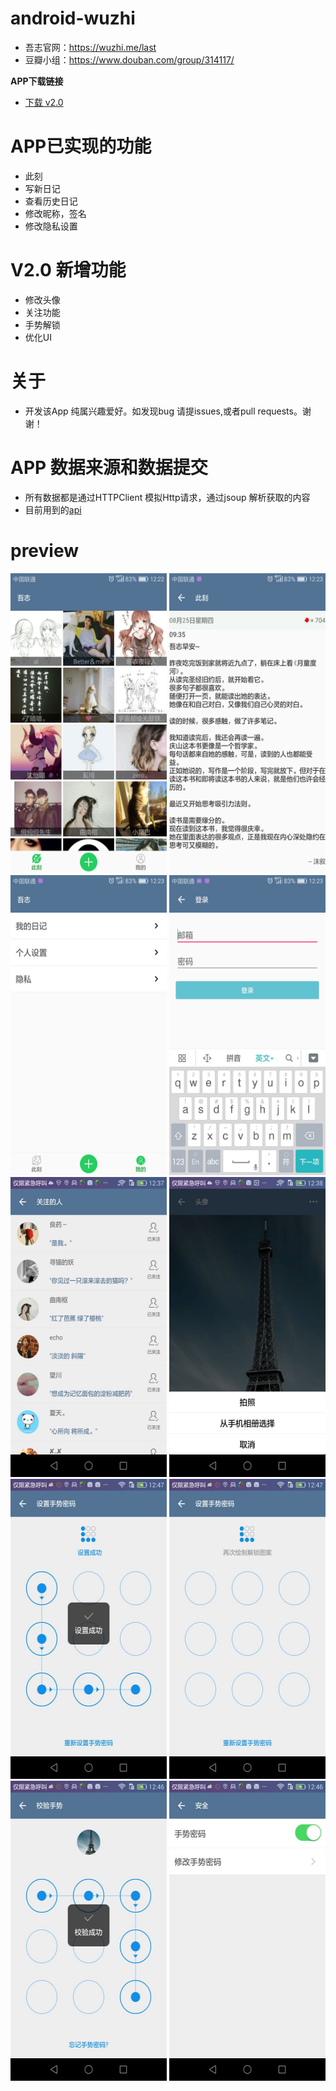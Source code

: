 # android-wuzhi
* 吾志官网：https://wuzhi.me/last
* 豆瓣小组：https://www.douban.com/group/314117/

**APP下载链接**
- [下载 v2.0](https://github.com/LostKe/android-wuzhi/raw/master/app-release.apk)
# APP已实现的功能

* 此刻
* 写新日记
* 查看历史日记
* 修改昵称，签名
* 修改隐私设置
# V2.0 新增功能
* 修改头像
* 关注功能
* 手势解锁
* 优化UI

# 关于
* 开发该App 纯属兴趣爱好。如发现bug 请提issues,或者pull requests。谢谢！

# APP 数据来源和数据提交

* 所有数据都是通过HTTPClient 模拟Http请求，通过jsoup 解析获取的内容
* 目前用到的[api](https://github.com/LostKe/android-wuzhi/blob/master/app/src/main/java/zs/com/wuzhi/util/Constant.java)

# preview

<img src="https://github.com/LostKe/android-wuzhi/raw/master/preview/a.jpg" width="250" height="480">
<img src="https://github.com/LostKe/android-wuzhi/raw/master/preview/b.jpg" width="250" height="480">
<img src="https://github.com/LostKe/android-wuzhi/raw/master/preview/c.jpg" width="250" height="480">
<img src="https://github.com/LostKe/android-wuzhi/raw/master/preview/d.jpg" width="250" height="480">
<img src="https://github.com/LostKe/android-wuzhi/raw/master/preview/e.jpg" width="250" height="480">
<img src="https://github.com/LostKe/android-wuzhi/raw/master/preview/f.jpg" width="250" height="480">
<img src="https://github.com/LostKe/android-wuzhi/raw/master/preview/a1.jpg" width="250" height="480">
<img src="https://github.com/LostKe/android-wuzhi/raw/master/preview/a2.jpg" width="250" height="480">
<img src="https://github.com/LostKe/android-wuzhi/raw/master/preview/a5.jpg" width="250" height="480">
<img src="https://github.com/LostKe/android-wuzhi/raw/master/preview/a6.jpg" width="250" height="480">



